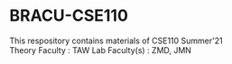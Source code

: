 # BRACU-CSE110
<html>
  <body>
  This respository contains materials of CSE110 Summer'21 <br/>
  Theory Faculty : TAW
  Lab Faculty(s) : ZMD, JMN
  </body>
</html>
